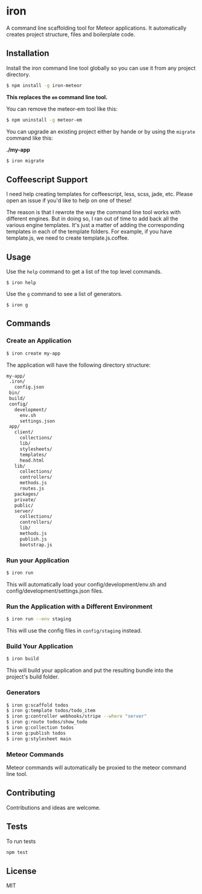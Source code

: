 # iron

A command line scaffolding tool for Meteor applications. It automatically
creates project structure, files and boilerplate code.

## Installation
Install the iron command line tool globally so you can use it from any project directory.

```sh
$ npm install -g iron-meteor
```

**This replaces the `em` command line tool.**

You can remove the meteor-em tool like this:

```sh
$ npm uninstall -g meteor-em
```

You can upgrade an existing project either by hande or by using the `migrate`
command like this:

**./my-app**
```sh
$ iron migrate
```

## Coffeescript Support
I need help creating templates for coffeescript, less, scss, jade, etc. Please
open an issue if you'd like to help on one of these!

The reason is that I rewrote the way the command line tool works with different
engines. But in doing so, I ran out of time to add back all the various engine
templates. It's just a matter of adding the corresponding templates in each of
the template folders. For example, if you have template.js, we need to create
template.js.coffee.

## Usage

Use the `help` command to get a list of the top level commands.

```
$ iron help
```

Use the `g` command to see a list of generators.

```
$ iron g
```

## Commands

### Create an Application
```sh
$ iron create my-app
```

The application will have the following directory structure:

```sh
my-app/
 .iron/
   config.json
 bin/
 build/
 config/
   development/
     env.sh
     settings.json
 app/
   client/
     collections/
     lib/
     stylesheets/
     templates/
     head.html
   lib/
     collections/
     controllers/
     methods.js
     routes.js
   packages/
   private/
   public/
   server/
     collections/
     controllers/
     lib/
     methods.js
     publish.js
     bootstrap.js
```

### Run your Application

```sh
$ iron run 
```

This will automatically load your config/development/env.sh and config/development/settings.json files.

### Run the Application with a Different Environment

```sh
$ iron run --env staging
```

This will use the config files in `config/staging` instead.

### Build Your Application

```sh
$ iron build
```

This will build your application and put the resulting bundle into the project's
build folder.

### Generators
```sh
$ iron g:scaffold todos
$ iron g:template todos/todo_item
$ iron g:controller webhooks/stripe --where "server"
$ iron g:route todos/show_todo
$ iron g:collection todos
$ iron g:publish todos
$ iron g:stylesheet main
```

### Meteor Commands
Meteor commands will automatically be proxied to the meteor command line tool.

## Contributing
Contributions and ideas are welcome.

## Tests

To run tests
```sh
npm test
```

## License
MIT

